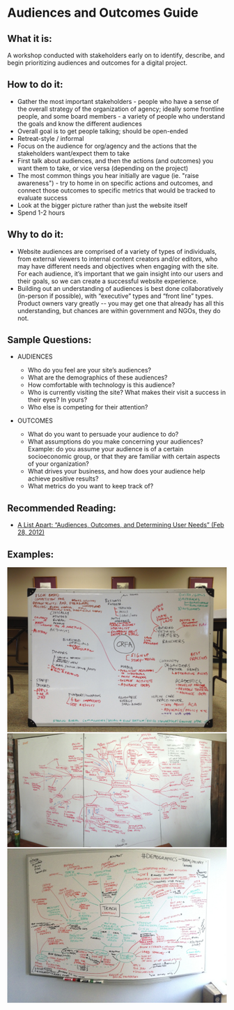 # Audiences and Outcomes Guide

## What it is:

A workshop conducted with stakeholders early on to identify, describe, and begin prioritizing audiences and outcomes for a digital project.

## How to do it:

* Gather the most important stakeholders - people who have a sense of the overall strategy of the organization of agency; ideally some frontline people, and some board members - a variety of people who understand the goals and know the different audiences
* Overall goal is to get people talking; should be open-ended
* Retreat-style / informal
* Focus on the audience for org/agency and the actions that the stakeholders want/expect them to take
* First talk about audiences, and then the actions (and outcomes) you want them to take, or vice versa (depending on the project)
* The most common things you hear initially are vague (ie. "raise awareness") - try to home in on specific actions and outcomes, and connect those outcomes to specific metrics that would be tracked to evaluate success
* Look at the bigger picture rather than just the website itself
* Spend 1-2 hours

## Why to do it:

* Website audiences are comprised of a variety of types of individuals, from external viewers to internal content creators and/or editors, who may have different needs and objectives when engaging with the site. For each audience, it’s important that we gain insight into our users and their goals, so we can create a successful website experience.
* Building out an understanding of audiences is best done collaboratively (in-person if possible), with “executive” types and “front line” types.  Product owners vary greatly -- you may get one that already has all this understanding, but chances are within government and NGOs, they do not.

## Sample Questions:

* AUDIENCES

  * Who do you feel are your site’s audiences?
  * What are the demographics of these audiences?
  * How comfortable with technology is this audience?
  * Who is currently visiting the site? What makes their visit a success in their eyes? In yours?
  * Who else is competing for their attention?

* OUTCOMES
  * What do you want to persuade your audience to do?
  * What assumptions do you make concerning your audiences? Example: do you assume your audience is of a certain socioeconomic group, or that they are familiar with certain aspects of your organization?
  * What drives your business, and how does your audience help achieve positive results?
  * What metrics do you want to keep track of?

## Recommended Reading:

* [A List Apart: “Audiences, Outcomes, and Determining User Needs” (Feb 28, 2012)](http://alistapart.com/article/audiences-outcomes-and-determining-user-needs)

## Examples:

![CFRA example](../../assets/CRFA-a%26o.jpg "CFRA Example")
![Lexicon example](../../assets/lexicon-a%26o.jpg "Lexicon Example")
![Teach example](../../assets/teach-a%26o.jpg "Teach Example")
